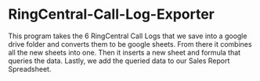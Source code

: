 # RingCentral-Call-Log-Exporter
This program takes the 6 RingCentral Call Logs that we save into a google drive folder and converts them to be google sheets. From there it combines all the new sheets into one. Then it inserts a new sheet and formula that queries the data. Lastly, we add the queried data to our Sales Report Spreadsheet.   
